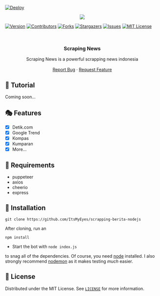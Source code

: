 [![Deploy](https://www.herokucdn.com/deploy/button.svg)](https://heroku.com/deploy?template=https://github.com/ItsMyEyes/scrapping-berita-nodejs)
<center><img src="https://capsule-render.vercel.app/api?type=waving&color=gradient&height=200&section=header&text=Scraping News&fontSize=80&fontAlignY=35&animation=twinkling&fontColor=gradient" /></center>

[![Version][version-shield]](version-url)
[![Contributors][contributors-shield]][contributors-url]
[![Forks][forks-shield]][forks-url]
[![Stargazers][stars-shield]][stars-url]
[![Issues][issues-shield]][issues-url]
[![MIT License][license-shield]][license-url]

<!-- PROJECT LOGO -->
<br />
<p align="center">

  <h3 align="center">Scraping News</h3>

  <p align="center">
    Scraping News is  a powerful scrapping news indonesia
    <br />
    <br />
    <a href="https://github.com/ItsMyEyes/scrapping-berita-nodejs/issues">Report Bug</a>
    ·
    <a href="https://github.com/brItsMyEyes/scrapping-berita-nodejs/issues">Request Feature</a>
  </p>
</p>


## 📝 Tutorial

Coming soon...


## 🎭 Features

- [x] Detik.com
- [x] Google Trend
- [x] Kompas
- [x] Kumparan
- [x] More...

## 📎 Requirements
* puppeteer
* axios
* cheerio
* express

<!-- INSTALL -->
## 🚀 Installation
```
git clone https://github.com/ItsMyEyes/scrapping-berita-nodejs
```
After cloning, run an
```
npm install
```
* Start the bot with `node index.js`

to snag all of the dependencies. Of course, you need [node](https://nodejs.org/en/) installed. I also strongly recommend [nodemon](https://www.npmjs.com/package/nodemon) as it makes testing *much* easier.
<!-- LICENSE -->

## 🔐 License

Distributed under the MIT License. See [`LICENSE`](https://github.com/ItsMyEyes/scrapping-berita-nodejs/blob/master/LICENSE) for more information.

[version-shield]: https://img.shields.io/github/package-json/v/ItsMyEyes/scrapping-berita-nodejs?style=for-the-badge
[version-url]: https://github.com/ItsMyEyes/scrapping-berita-nodejs
[contributors-shield]: https://img.shields.io/github/contributors/ItsMyEyes/scrapping-berita-nodejs.svg?style=for-the-badge
[contributors-url]: https://github.com/ItsMyEyes/scrapping-berita-nodejs/graphs/contributors
[forks-shield]: https://img.shields.io/github/forks/ItsMyEyes/scrapping-berita-nodejs.svg?style=for-the-badge
[forks-url]: https://github.com/ItsMyEyes/scrapping-berita-nodejs/network/members
[stars-shield]: https://img.shields.io/github/stars/ItsMyEyes/scrapping-berita-nodejs.svg?style=for-the-badge
[stars-url]: https://github.com/ItsMyEyes/scrapping-berita-nodejs/stargazers
[issues-shield]: https://img.shields.io/github/issues/ItsMyEyes/scrapping-berita-nodejs.svg?style=for-the-badge
[issues-url]: https://github.com/ItsMyEyes/scrapping-berita-nodejs/issues
[license-shield]: https://img.shields.io/github/license/ItsMyEyes/scrapping-berita-nodejs.svg?style=for-the-badge
[license-url]: https://github.com/ItsMyEyes/scrapping-berita-nodejs/blob/master/LICENSE
